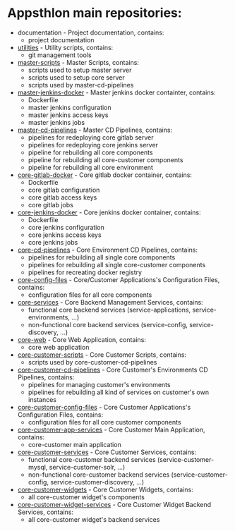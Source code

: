 # Appsthlon main repositories:

- documentation - Project documentation, contains:
    - project documentation
- [utilities](repos/utilities.md) - Utility scripts, contains:
    - git management tools
- [master-scripts](repos/master-scripts.md) - Master Scripts, contains:
    - scripts used to setup master server
    - scripts used to setup core server
    - scripts used by master-cd-pipelines
- [master-jenkins-docker](repos/master-jenkins-docker.md) - Master jenkins docker containter, contains:
    - Dockerfile
    - master jenkins configuration
    - master jenkins access keys
    - master jenkins jobs
- [master-cd-pipelines](repos/master-cd-pipelines.md) - Master CD Pipelines, contains:
    - pipelines for redeploying core gitlab server
    - pipelines for redeploying core jenkins server
    - pipeline for rebuilding all core components
    - pipeline for rebuilding all core-customer components
    - pipeline for rebuilding all core environment
- [core-gitlab-docker](repos/core-gitlab-docker.md) - Core gitlab docker container, contains:
    - Dockerfile
    - core gitlab configuration
    - core gitlab access keys
    - core gitlab jobs
- [core-jenkins-docker](repos/core-jenkins-docker.md) - Core jenkins docker container, contains:
    - Dockerfile
    - core jenkins configuration
    - core jenkins access keys
    - core jenkins jobs
- [core-cd-pipelines](repos/core-cd-pipelines.md) - Core Environment CD Pipelines, contains:
    - pipelines for rebuilding all single core components
    - pipelines for rebuilding all single core-customer components
    - pipelines for recreating docker registry
- [core-config-files](repos/core-config-files.md) - Core/Customer Applications's Configuration Files, contains:
    - configuration files for all core components
- [core-services](repos/core-services.md) - Core Backend Management Services, contains:
    - functional core backend services (service-applications, service-environments, ...)
    - non-functional core backend services (service-config, service-discovery, ...)
- [core-web](repos/core-web.md) - Core Web Application, contains:
    - core web application
- [core-customer-scripts](repos/core-customer-scripts.md) - Core Customer Scripts, contains:
    - scripts used by core-customer-cd-pipelines
- [core-customer-cd-pipelines](repos/core-customer-cd-pipelines.md) - Core Customer's Environments CD Pipelines, contains:
    - pipelines for managing customer's environments
    - pipelines for rebuilding all kind of services on customer's own instances
- [core-customer-config-files](repos/core-customer-config-files.md) - Core Customer Applications's Configuration Files, contains:
    - configuration files for all core customer components
- [core-customer-app-services](repos/core-customer-app-services.md) - Core Customer Main Application, contains:
    - core-customer main application
- [core-customer-services](repos/core-customer-services.md) - Core Customer Services, contains:
    - functional core-customer backend services (service-customer-mysql, service-customer-solr, ...)
    - non-functional core-customer backend services (service-customer-config, service-customer-discovery, ...)
- [core-customer-widgets](repos/core-customer-widgets.md) - Core Customer Widgets, contains:
    - all core-customer widget's components
- [core-customer-widget-services](repos/core-customer-widget-services.md) - Core Customer Widget Backend Services, contains:
    - all core-customer widget's backend services

